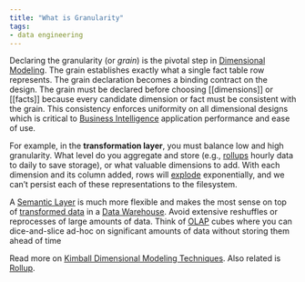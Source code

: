 ```yaml
---
title: "What is Granularity"
tags:
- data engineering
---
```

Declaring the granularity (or _grain_) is the pivotal step in [Dimensional Modeling](term/dimensional%20modeling.md). The grain establishes exactly what a single fact table row represents. The grain declaration becomes a binding contract on the design. The grain must be declared before choosing [[dimensions]] or [[facts]] because every candidate dimension or fact must be consistent with the grain. This consistency enforces uniformity on all dimensional designs which is critical to [Business Intelligence](term/business%20intelligence.md) application performance and ease of use.

For example, in the **transformation layer**, you must balance low and high granularity. What level do you aggregate and store (e.g., [rollups](term/rollup.md) hourly data to daily to save storage), or what valuable dimensions to add. With each dimension and its column added, rows will [explode](https://www.ibm.com/docs/en/ida/9.1.1?topic=phase-step-identify-measures#c_dm_design_cycle_4__c_dm_4_step7) exponentially, and we can’t persist each of these representations to the filesystem.

A [Semantic Layer](term/semantic%20layer.md) is much more flexible and makes the most sense on top of [transformed data](term/data%20transformation.md) in a [Data Warehouse](term/data%20warehouse.md). Avoid extensive reshuffles or reprocesses of large amounts of data. Think of [OLAP](term/olap%20(online%20analytical%20processing).md) cubes where you can dice-and-slice ad-hoc on significant amounts of data without storing them ahead of time

Read more on [Kimball Dimensional Modeling Techniques](https://www.kimballgroup.com/data-warehouse-business-intelligence-resources/kimball-techniques/dimensional-modeling-techniques/grain/). Also related is [Rollup](term/rollup.md).

